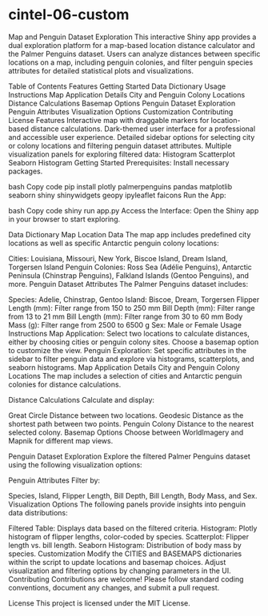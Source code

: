 # cintel-06-custom
Map and Penguin Dataset Exploration
This interactive Shiny app provides a dual exploration platform for a map-based location distance calculator and the Palmer Penguins dataset. Users can analyze distances between specific locations on a map, including penguin colonies, and filter penguin species attributes for detailed statistical plots and visualizations.

Table of Contents
Features
Getting Started
Data Dictionary
Usage Instructions
Map Application Details
City and Penguin Colony Locations
Distance Calculations
Basemap Options
Penguin Dataset Exploration
Penguin Attributes
Visualization Options
Customization
Contributing
License
Features
Interactive map with draggable markers for location-based distance calculations.
Dark-themed user interface for a professional and accessible user experience.
Detailed sidebar options for selecting city or colony locations and filtering penguin dataset attributes.
Multiple visualization panels for exploring filtered data:
Histogram
Scatterplot
Seaborn Histogram
Getting Started
Prerequisites: Install necessary packages.

bash
Copy code
pip install plotly palmerpenguins pandas matplotlib seaborn shiny shinywidgets geopy ipyleaflet faicons
Run the App:

bash
Copy code
shiny run app.py
Access the Interface: Open the Shiny app in your browser to start exploring.

Data Dictionary
Map Location Data
The map app includes predefined city locations as well as specific Antarctic penguin colony locations:

Cities: Louisiana, Missouri, New York, Biscoe Island, Dream Island, Torgersen Island
Penguin Colonies: Ross Sea (Adélie Penguins), Antarctic Peninsula (Chinstrap Penguins), Falkland Islands (Gentoo Penguins), and more.
Penguin Dataset Attributes
The Palmer Penguins dataset includes:

Species: Adelie, Chinstrap, Gentoo
Island: Biscoe, Dream, Torgersen
Flipper Length (mm): Filter range from 150 to 250 mm
Bill Depth (mm): Filter range from 13 to 21 mm
Bill Length (mm): Filter range from 30 to 60 mm
Body Mass (g): Filter range from 2500 to 6500 g
Sex: Male or Female
Usage Instructions
Map Application: Select two locations to calculate distances, either by choosing cities or penguin colony sites. Choose a basemap option to customize the view.
Penguin Exploration: Set specific attributes in the sidebar to filter penguin data and explore via histograms, scatterplots, and seaborn histograms.
Map Application Details
City and Penguin Colony Locations
The map includes a selection of cities and Antarctic penguin colonies for distance calculations.

Distance Calculations
Calculate and display:

Great Circle Distance between two locations.
Geodesic Distance as the shortest path between two points.
Penguin Colony Distance to the nearest selected colony.
Basemap Options
Choose between WorldImagery and Mapnik for different map views.

Penguin Dataset Exploration
Explore the filtered Palmer Penguins dataset using the following visualization options:

Penguin Attributes
Filter by:

Species, Island, Flipper Length, Bill Depth, Bill Length, Body Mass, and Sex.
Visualization Options
The following panels provide insights into penguin data distributions:

Filtered Table: Displays data based on the filtered criteria.
Histogram: Plotly histogram of flipper lengths, color-coded by species.
Scatterplot: Flipper length vs. bill length.
Seaborn Histogram: Distribution of body mass by species.
Customization
Modify the CITIES and BASEMAPS dictionaries within the script to update locations and basemap choices.
Adjust visualization and filtering options by changing parameters in the UI.
Contributing
Contributions are welcome! Please follow standard coding conventions, document any changes, and submit a pull request.

License
This project is licensed under the MIT License.
